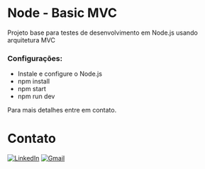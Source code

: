 # Node - Basic MVC

Projeto base para testes de desenvolvimento em Node.js usando arquitetura MVC

### Configurações:

- Instale e configure o Node.js
- npm install
- npm start
- npm run dev

Para mais detalhes entre em contato.

# Contato

[![LinkedIn](https://img.shields.io/badge/linkedin-%230077B5.svg?style=for-the-badge&logo=linkedin&logoColor=white&link=LINK-DO-SEU-LINKEDIN)](https://www.linkedin.com/in/rodrigo-goncalves-de-anchieta/)
[![Gmail](https://img.shields.io/badge/Gmail-D14836?style=for-the-badge&logo=gmail&logoColor=white&link=mailto:rodrigoganchieta@gmail.com)](mailto:rodrigoganchieta@gmail.com)
